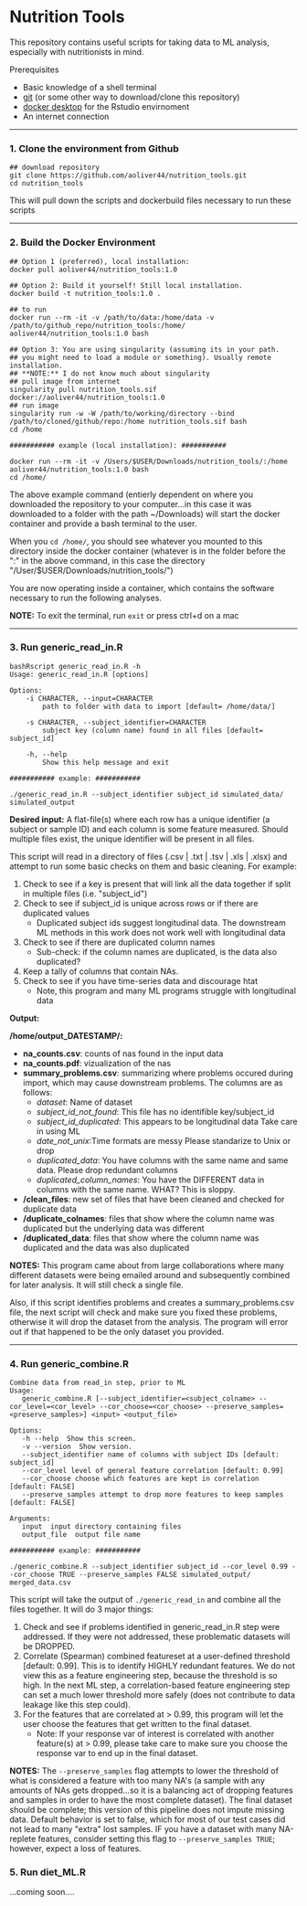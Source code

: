 # Nutrition Tools
 This repository contains useful scripts for taking data to ML analysis, especially with nutritionists in mind.

 Prerequisites
- Basic knowledge of a shell terminal 
- [git](https://git-scm.com/book/en/v2/Git-Basics-Getting-a-Git-Repository#:~:text=Cloning%20an%20Existing,prev%20%7C%20next)  (or some other way to download/clone this repository)
- [docker desktop](https://www.docker.com/products/docker-desktop/) for the Rstudio envirnoment
- An internet connection

--------------------------------------------------

### **1. Clone the environment from Github**

```
## download repository
git clone https://github.com/aoliver44/nutrition_tools.git
cd nutrition_tools
```
This will pull down the scripts and dockerbuild files necessary to run these scripts

--------------------------------------------------

### **2. Build the Docker Environment**

 ```
## Option 1 (preferred), local installation:
docker pull aoliver44/nutrition_tools:1.0

## Option 2: Build it yourself! Still local installation.
docker build -t nutrition_tools:1.0 .

## to run
docker run --rm -it -v /path/to/data:/home/data -v /path/to/github_repo/nutrition_tools:/home/ aoliver44/nutrition_tools:1.0 bash

## Option 3: You are using singularity (assuming its in your path.
## you might need to load a module or something). Usually remote installation.
## **NOTE:** I do not know much about singularity
## pull image from internet
singularity pull nutrition_tools.sif docker://aoliver44/nutrition_tools:1.0
## run image
singularity run -w -W /path/to/working/directory --bind /path/to/cloned/github/repo:/home nutrition_tools.sif bash
cd /home

########### example (local installation): ###########

docker run --rm -it -v /Users/$USER/Downloads/nutrition_tools/:/home aoliver44/nutrition_tools:1.0 bash
cd /home/
 ```

The above example command (entierly dependent on where you downloaded the repository to your computer...in this case it was downloaded to a folder with the path ~/Downloads) will start the docker container and provide a bash terminal to the user. 

When you ``cd /home/``, you should see whatever you mounted to this directory inside the docker container (whatever is in the folder before the ":" in the above command, in this case the directory "/User/$USER/Downloads/nutrition_tools/")

You are now operating inside a container, which contains the software necessary to run the following analyses.

**NOTE:** To exit the terminal, run ```exit``` or press ctrl+d on a mac

------------------------------------------

### **3. Run generic_read_in.R**

```
bashRscript generic_read_in.R -h
Usage: generic_read_in.R [options]

Options:
	-i CHARACTER, --input=CHARACTER
		path to folder with data to import [default= /home/data/]

	-s CHARACTER, --subject_identifier=CHARACTER
		subject key (column name) found in all files [default= subject_id]

	-h, --help
		Show this help message and exit

########### example: ###########

./generic_read_in.R --subject_identifier subject_id simulated_data/ simulated_output 

```
**Desired input:** A flat-file(s) where each row has a unique identifier (a subject or sample ID) and each column is some feature measured. Should multiple files exist, the unique identifier will be present in all files.

This script will read in a directory of files (.csv | .txt | .tsv | .xls | .xlsx) and attempt to run some basic checks on them and basic cleaning. For example:
1. Check to see if a key is present that will link all the data together if split in multiple files (i.e. "subject_id")
2. Check to see if subject_id is unique across rows or if there are duplicated values
   - Duplicated subject ids suggest longitudinal data. The downstream ML methods in this work does not work well with longitudinal data 
3. Check to see if there are duplicated column names
   - Sub-check: if the column names are duplicated, is the data also duplicated?
4. Keep a tally of columns that contain NAs.
5. Check to see if you have time-series data and discourage htat
   - Note,  this program and many ML programs struggle with longitudinal data
   
**Output:**

**/home/output_DATESTAMP/:**
 - **na_counts.csv**: counts of nas found in the input data
 - **na_counts.pdf**: vizualization of the nas
 - **summary_problems.csv**: summarizing where problems occured during import, which may cause downstream problems. The columns are as follows:
   - <i>dataset</i>: Name of dataset
   - <i>subject_id_not_found</i>: This file has no identifible key/subject_id
   - <i>subject_id_duplicated</i>: This appears to be longitudinal data Take care in using ML
   - <i>date_not_unix</i>:Time formats are messy Please standarize to Unix or drop
   - <i>duplicated_data</i>: You have columns with the same name and same data.  Please drop redundant columns
   - <i>duplicated_column_names</i>: You have the DIFFERENT data in columns with the same name. WHAT? This is sloppy.
 - **/clean_files**: new set of files that have been cleaned and checked for duplicate data
 - **/duplicate_colnames**: files that show where the column name was duplicated but the underlying data was different
 - **/duplicated_data**: files that show where the column name was duplicated and the data was also duplicated

**NOTES:** This program came about from large collaborations where many different datasets were being emailed around and subsequently combined for later analysis. It will still check a single file.

Also, if this script identifies problems and creates a summary_problems.csv file, the next script will check and make sure you fixed these problems, otherwise it will drop the dataset from the analysis. The program will error out if that happened to be the only dataset you provided.

------------------------------------------

### **4. Run generic_combine.R**
 ```
Combine data from read_in step, prior to ML
Usage:
    generic_combine.R [--subject_identifier=<subject_colname> --cor_level=<cor_level> --cor_choose=<cor_choose> --preserve_samples=<preserve_samples>] <input> <output_file>
    
Options:
    -h --help  Show this screen.
    -v --version  Show version.
    --subject_identifier name of columns with subject IDs [default: subject_id]
    --cor_level level of general feature correlation [default: 0.99]
    --cor_choose choose which features are kept in correlation [default: FALSE]
    --preserve_samples attempt to drop more features to keep samples [default: FALSE]
    
Arguments:
    input  input directory containing files
    output_file  output file name 

########### example: ###########

./generic_combine.R --subject_identifier subject_id --cor_level 0.99 --cor_choose TRUE --preserve_samples FALSE simulated_output/ merged_data.csv 
 ```

This script will take the output of ```./generic_read_in``` and combine all the files together. It will do 3 major things:
1. Check and see if problems identified in generic_read_in.R step were addressed. If they were not addressed, these problematic datasets will be DROPPED.
2. Correlate (Spearman) combined featureset at a user-defined threshold [default: 0.99]. This is to identify HIGHLY redundant features. We do not view this as a feature engineering step, because the threshold is so high. In the next ML step, a correlation-based feature engineering step can set a much lower threshold more safely (does not contribute to data leakage like this step could).
3. For the features that are correlated at > 0.99, this program will let the user choose the features that get written to the final dataset. 
   - Note: If your response var of interest is correlated with another feature(s) at > 0.99, please take care to make sure you choose the response var to end up in the final dataset.
  
  **NOTES:** The ```--preserve_samples``` flag attempts to lower the threshold of what is considered a feature with too many NA's (a sample with any amounts of NAs gets dropped...so it is a balancing act of dropping features and samples in order to have the most complete dataset). The final dataset should be complete; this version of this pipeline does not impute missing data. Default behavior is set to false, which for most of our test cases did not lead to many "extra" lost samples. IF you have a dataset with many NA-replete features, consider setting this flag to ```--preserve_samples TRUE```; however, expect a loss of features.


### **5. Run diet_ML.R**

...coming soon....

